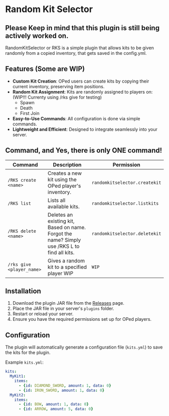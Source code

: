 # Random Kit Selector
## Please Keep in mind that this plugin is still being actively worked on.
RandomKitSelector or RKS is a simple plugin that allows kits to be given randomly from a copied inventory, that gets saved in the config.yml.

## Features (Some are WIP)
- **Custom Kit Creation**: OPed users can create kits by copying their current inventory, preserving item positions.
- **Random Kit Assignment**: Kits are randomly assigned to players on: (WIP!!! Currenty using /rks give for testing)
  - Spawn
  - Death
  - First Join
- **Easy-to-Use Commands**: All configuration is done via simple commands.
- **Lightweight and Efficient**: Designed to integrate seamlessly into your server.

## Command, and Yes, there is only ONE command!

| Command           | Description                                          | Permission             |
|-------------------|------------------------------------------------------|------------------------|
| `/RKS create <name>` | Creates a new kit using the OPed player's inventory.  | `randomkitselector.createkit`  |
| `/RKS list`        | Lists all available kits.                           | `randomkitselector.listkits`   |
| `/RKS delete <name>`| Deletes an existing kit, Based on name. Forgot the name? Simply use /RKS L to find all kits.                            | `randomkitselector.deletekit`  |
| `/rks give <player_name>` | Gives a random kit to a specified player WIP | `WIP`|

## Installation

1. Download the plugin JAR file from the [Releases](/jars) page.
2. Place the JAR file in your server's `plugins` folder.
3. Restart or reload your server.
4. Ensure you have the required permissions set up for OPed players.

## Configuration

The plugin will automatically generate a configuration file (`kits.yml`) to save the kits for the plugin. 

Example `kits.yml`:
```yaml
kits:
  MyKit1:
    items:
      - {id: DIAMOND_SWORD, amount: 1, data: 0}
      - {id: IRON_SWORD, amount: 1, data: 0}
  MyKit2:
    items:
      - {id: BOW, amount: 1, data: 0}
      - {id: ARROW, amount: 5, data: 0}


